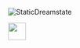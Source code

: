 <p align="left"><img src="https://komarev.com/ghpvc/?username=StaticDreamstate&label=Total%20de%20visualizações&color=0e75b6&style=flat" alt="StaticDreamstate" /></p> 


<p align="left"><img src="https://cdn.jsdelivr.net/gh/devicons/devicon/icons/c/c-original.svg" width = "36" height="36"/></p>
